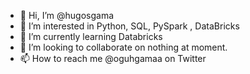 - 👋 Hi, I’m @hugosgama
- 👀 I’m interested in Python, SQL, PySpark , DataBricks
- 🌱 I’m currently learning Databricks
- 💞️ I’m looking to collaborate on nothing at moment.
- 📫 How to reach me @oguhgamaa on Twitter

<!---
hugosgama/hugosgama is a ✨ special ✨ repository because its `README.md` (this file) appears on your GitHub profile.
You can click the Preview link to take a look at your changes.
--->
